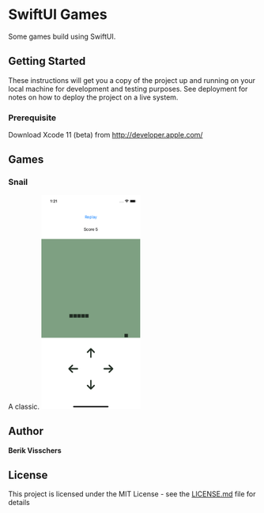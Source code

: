 
# SwiftUI Games

Some games build using SwiftUI.

## Getting Started

These instructions will get you a copy of the project up and running on your local machine for development and testing purposes. See deployment for notes on how to deploy the project on a live system.

### Prerequisite

Download Xcode 11 (beta) from http://developer.apple.com/

## Games

### Snail

A classic.
<img src="Screenshot.png" width="200">

## Author

**Berik Visschers**

## License

This project is licensed under the MIT License - see the [LICENSE.md](LICENSE.md) file for details

